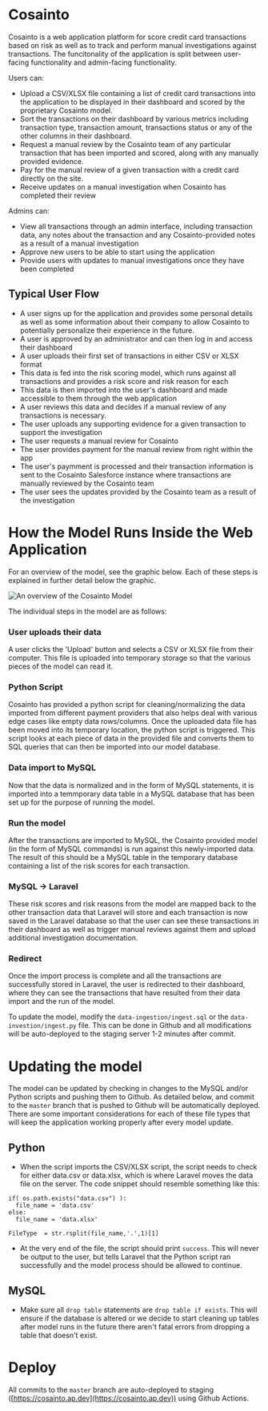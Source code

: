 # Cosainto

Cosainto is a web application platform for score credit card transactions based on risk as well as to track and perform manual investigations against transactions. The funcitonality of the application is split between user-facing functionality and admin-facing functionality.

Users can:
  - Upload a CSV/XLSX file containing a list of credit card transactions into the application to be displayed in their dashboard and scored by the proprietary Cosainto model.
  - Sort the transactions on their dashboard by various metrics including transaction type, transaction amount, transactions status or any of the other columns in their dashboard.
  - Request a manual review by the Cosainto team of any particular transaction that has been imported and scored, along with any manually provided evidence.
  - Pay for the manual review of a given transaction with a credit card directly on the site.
  - Receive updates on a manual investigation when Cosainto has completed their review
  
Admins can:
  - View all transactions through an admin interface, including transaction data, any notes about the transaction and any Cosainto-provided notes as a result of a manual investigation
  - Approve new users to be able to start using the application
  - Provide users with updates to manual investigations once they have been completed
  
## Typical User Flow
  - A user signs up for the application and provides some personal details as well as some information about their company to allow Cosainto to potentially personalize their experience in the future.
  - A user is approved by an administrator and can then log in and access their dashboard
  - A user uploads their first set of transactions in either CSV or XLSX format
  - This data is fed into the risk scoring model, which runs against all transactions and provides a risk score and risk reason for each
  - This data is then imported into the user's dashboard and made accessible to them through the web application
  - A user reviews this data and decides if a manual review of any transactions is necessary.
  - The user uploads any supporting evidence for a given transaction to support the investigation
  - The user requests a manual review for Cosainto
  - The user provides payment for the manual review from right within the app
  - The user's paymment is processed and their transaction information is sent to the Cosainto Salesforce instance where transactions are manually reviewed by the Cosainto team
  - The user sees the updates provided by the Cosainto team as a result of the investigation

# How the Model Runs Inside the Web Application
For an overview of the model, see the graphic below. Each of these steps is explained in further detail below the graphic.

![An overview of the Cosainto Model](https://github.com/cosainto/cosainto/blob/master/model.png)

The individual steps in the model are as follows:

### User uploads their data
A user clicks the 'Upload' button and selects a CSV or XLSX file from their computer. This file is uploaded into temporary storage so that the various pieces of the model can read it.

### Python Script
Cosainto has provided a python script for cleaning/normalizing the data imported from different payment providers that also helps deal with various edge cases like empty data rows/columns. Once the uploaded data file has been moved into its temporary location, the python script is triggered. This script looks at each piece of data in the provided file and converts them to SQL queries that can then be imported into our model database.

### Data import to MySQL
Now that the data is normalized and in the form of MySQL statements, it is imported into a temmporary data table in a MySQL database that has been set up for the purpose of running the model.

### Run the model
After the transactions are imported to MySQL, the Cosainto provided model (in the form of MySQL commands) is run against this newly-imported data. The result of this should be a MySQL table in the temporary database containing a list of the risk scores for each transaction.

### MySQL -> Laravel
These risk scores and risk reasons from the model are mapped back to the other transaction data that Laravel will store and each transaction is now saved in the Laravel database so that the user can see these transactions in their dashboard as well as trigger manual reviews against them and upload additional investigation documentation.

### Redirect
Once the import process is complete and all the transactions are successfully stored in Laravel, the user is redirected to their dashboard, where they can see the transactions that have resulted from their data import and the run of the model.

To update the model, modify the `data-ingestion/ingest.sql` or the `data-investion/ingest.py` file. This can be done in Github and all modifications will be auto-deployed to the staging server 1-2 minutes after commit.

# Updating the model
The model can be updated by checking in changes to the MySQL and/or Python scripts and pushing them to Github. As detailed below, and commit to the `master` branch that is pushed to Github will be automatically deployed. There are some important considerations for each of these file types that will keep the application working properly after every model update.

## Python 
  - When the script imports the CSV/XLSX script, the script needs to check for either data.csv or data.xlsx, which is where Laravel moves the data file on the server. The code snippet should resemble something like this:
  ```
  if( os.path.exists("data.csv") ):
    file_name = 'data.csv'
  else:
    file_name = 'data.xlsx'

  FileType  = str.rsplit(file_name,'.',1)[1]
```
  - At the very end of the file, the script should print `success`. This will never be output to the user, but tells Laravel that the Python script ran successfully and the model process should be allowed to continue.

## MySQL
  - Make sure all `drop table` statements are `drop table if exists`. This will ensure if the database is altered or we decide to start cleaning up tables after model runs in the future there aren't fatal errors from dropping a table that doesn't exist.

# Deploy
All commits to the `master` branch are auto-deployed to staging ([https://cosainto.ap.dev](https://cosainto.ap.dev)) using Github Actions.
